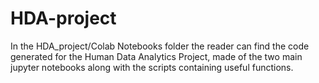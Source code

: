 # HDA-project

In the HDA_project/Colab Notebooks folder the reader can find the code generated for the Human Data Analytics Project, made of the two main jupyter notebooks along with the scripts containing useful functions.
